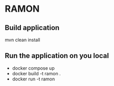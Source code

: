 # RAMON

## Build application
mvn clean install

## Run the application on you local
- docker compose up
- docker build -t ramon .
- docker run -t ramon
